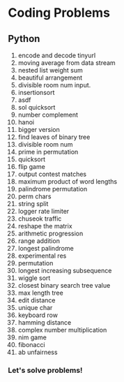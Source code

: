 # Coding Problems

## Python
1. encode and decode tinyurl 
2. moving average from data stream 
3. nested list weight sum 
4. beautiful arrangement 
5. divisible room num input. 
6. insertionsort 
7. asdf 
8. sol quicksort 
9. number complement 
10. hanoi 
11. bigger version 
12. find leaves of binary tree 
13. divisible room num 
14. prime in permutation 
15. quicksort 
16. flip game 
17. output contest matches 
18. maximum product of word lengths 
19. palindrome permutation 
20. perm chars 
21. string split 
22. logger rate limiter 
23. chuseok traffic 
24. reshape the matrix 
25. arithmetic progression 
26. range addition 
27. longest palindrome 
28. experimental res 
29. permutation 
30. longest increasing subsequence 
31. wiggle sort 
32. closest binary search tree value 
33. max length tree 
34. edit distance 
35. unique char 
36. keyboard row 
37. hamming distance 
38. complex number multiplication 
39. nim game 
40. fibonacci 
41. ab unfairness 

### Let's solve problems!
